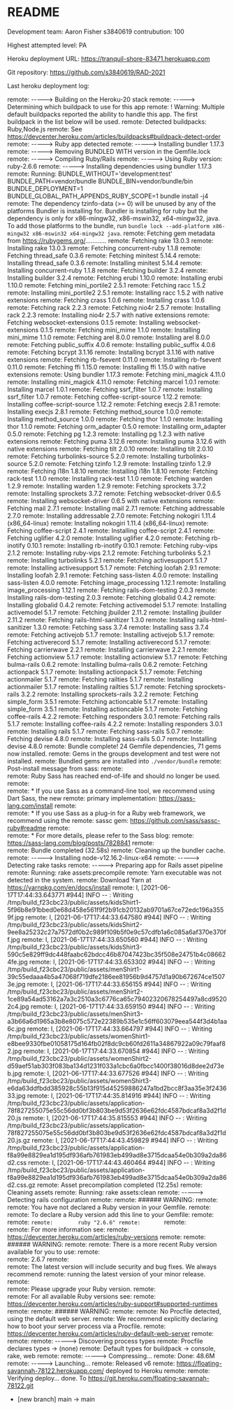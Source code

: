# README

Development team:
Aaron Fisher s3840619 contrubution: 100

Highest attempted level: PA

Heroku deployment URL: https://tranquil-shore-83471.herokuapp.com

Git repository: https://github.com/s3840619/RAD-2021

Last heroku deployment log: 

remote: -----> Building on the Heroku-20 stack
remote: -----> Determining which buildpack to use for this app
remote:  !     Warning: Multiple default buildpacks reported the ability to handle this app. The first buildpack in the list below will be used.
remote:                         Detected buildpacks: Ruby,Node.js
remote:                         See https://devcenter.heroku.com/articles/buildpacks#buildpack-detect-order
remote: -----> Ruby app detected
remote: -----> Installing bundler 1.17.3
remote: -----> Removing BUNDLED WITH version in the Gemfile.lock
remote: -----> Compiling Ruby/Rails
remote: -----> Using Ruby version: ruby-2.6.6
remote: -----> Installing dependencies using bundler 1.17.3
remote:        Running: BUNDLE_WITHOUT='development:test' BUNDLE_PATH=vendor/bundle BUNDLE_BIN=vendor/bundle/bin BUNDLE_DEPLOYMENT=1 BUNDLE_GLOBAL_PATH_APPENDS_RUBY_SCOPE=1 bundle install -j4
remote:        The dependency tzinfo-data (>= 0) will be unused by any of the platforms Bundler is installing for. Bundler is installing for ruby but the dependency is only for x86-mingw32, x86-mswin32, x64-mingw32, java. To add those platforms to the bundle, run `bundle lock --add-platform x86-mingw32 x86-mswin32 x64-mingw32 java`.
remote:        Fetching gem metadata from https://rubygems.org/............
remote:        Fetching rake 13.0.3
remote:        Installing rake 13.0.3
remote:        Fetching concurrent-ruby 1.1.8
remote:        Fetching thread_safe 0.3.6
remote:        Fetching minitest 5.14.4
remote:        Installing thread_safe 0.3.6
remote:        Installing minitest 5.14.4
remote:        Installing concurrent-ruby 1.1.8
remote:        Fetching builder 3.2.4
remote:        Installing builder 3.2.4
remote:        Fetching erubi 1.10.0
remote:        Installing erubi 1.10.0
remote:        Fetching mini_portile2 2.5.1
remote:        Fetching racc 1.5.2
remote:        Installing mini_portile2 2.5.1
remote:        Installing racc 1.5.2 with native extensions
remote:        Fetching crass 1.0.6
remote:        Installing crass 1.0.6
remote:        Fetching rack 2.2.3
remote:        Fetching nio4r 2.5.7
remote:        Installing rack 2.2.3
remote:        Installing nio4r 2.5.7 with native extensions
remote:        Fetching websocket-extensions 0.1.5
remote:        Installing websocket-extensions 0.1.5
remote:        Fetching mini_mime 1.1.0
remote:        Installing mini_mime 1.1.0
remote:        Fetching arel 8.0.0
remote:        Installing arel 8.0.0
remote:        Fetching public_suffix 4.0.6
remote:        Installing public_suffix 4.0.6
remote:        Fetching bcrypt 3.1.16
remote:        Installing bcrypt 3.1.16 with native extensions
remote:        Fetching rb-fsevent 0.11.0
remote:        Installing rb-fsevent 0.11.0
remote:        Fetching ffi 1.15.0
remote:        Installing ffi 1.15.0 with native extensions
remote:        Using bundler 1.17.3
remote:        Fetching mini_magick 4.11.0
remote:        Installing mini_magick 4.11.0
remote:        Fetching marcel 1.0.1
remote:        Installing marcel 1.0.1
remote:        Fetching ssrf_filter 1.0.7
remote:        Installing ssrf_filter 1.0.7
remote:        Fetching coffee-script-source 1.12.2
remote:        Installing coffee-script-source 1.12.2
remote:        Fetching execjs 2.8.1
remote:        Installing execjs 2.8.1
remote:        Fetching method_source 1.0.0
remote:        Installing method_source 1.0.0
remote:        Fetching thor 1.1.0
remote:        Installing thor 1.1.0
remote:        Fetching orm_adapter 0.5.0
remote:        Installing orm_adapter 0.5.0
remote:        Fetching pg 1.2.3
remote:        Installing pg 1.2.3 with native extensions
remote:        Fetching puma 3.12.6
remote:        Installing puma 3.12.6 with native extensions
remote:        Fetching tilt 2.0.10
remote:        Installing tilt 2.0.10
remote:        Fetching turbolinks-source 5.2.0
remote:        Installing turbolinks-source 5.2.0
remote:        Fetching tzinfo 1.2.9
remote:        Installing tzinfo 1.2.9
remote:        Fetching i18n 1.8.10
remote:        Installing i18n 1.8.10
remote:        Fetching rack-test 1.1.0
remote:        Installing rack-test 1.1.0
remote:        Fetching warden 1.2.9
remote:        Installing warden 1.2.9
remote:        Fetching sprockets 3.7.2
remote:        Installing sprockets 3.7.2
remote:        Fetching websocket-driver 0.6.5
remote:        Installing websocket-driver 0.6.5 with native extensions
remote:        Fetching mail 2.7.1
remote:        Installing mail 2.7.1
remote:        Fetching addressable 2.7.0
remote:        Installing addressable 2.7.0
remote:        Fetching nokogiri 1.11.4 (x86_64-linux)
remote:        Installing nokogiri 1.11.4 (x86_64-linux)
remote:        Fetching coffee-script 2.4.1
remote:        Installing coffee-script 2.4.1
remote:        Fetching uglifier 4.2.0
remote:        Installing uglifier 4.2.0
remote:        Fetching rb-inotify 0.10.1
remote:        Installing rb-inotify 0.10.1
remote:        Fetching ruby-vips 2.1.2
remote:        Installing ruby-vips 2.1.2
remote:        Fetching turbolinks 5.2.1
remote:        Installing turbolinks 5.2.1
remote:        Fetching activesupport 5.1.7
remote:        Installing activesupport 5.1.7
remote:        Fetching loofah 2.9.1
remote:        Installing loofah 2.9.1
remote:        Fetching sass-listen 4.0.0
remote:        Installing sass-listen 4.0.0
remote:        Fetching image_processing 1.12.1
remote:        Installing image_processing 1.12.1
remote:        Fetching rails-dom-testing 2.0.3
remote:        Installing rails-dom-testing 2.0.3
remote:        Fetching globalid 0.4.2
remote:        Installing globalid 0.4.2
remote:        Fetching activemodel 5.1.7
remote:        Installing activemodel 5.1.7
remote:        Fetching jbuilder 2.11.2
remote:        Installing jbuilder 2.11.2
remote:        Fetching rails-html-sanitizer 1.3.0
remote:        Installing rails-html-sanitizer 1.3.0
remote:        Fetching sass 3.7.4
remote:        Installing sass 3.7.4
remote:        Fetching activejob 5.1.7
remote:        Installing activejob 5.1.7
remote:        Fetching activerecord 5.1.7
remote:        Installing activerecord 5.1.7
remote:        Fetching carrierwave 2.2.1
remote:        Installing carrierwave 2.2.1
remote:        Fetching actionview 5.1.7
remote:        Installing actionview 5.1.7
remote:        Fetching bulma-rails 0.6.2
remote:        Installing bulma-rails 0.6.2
remote:        Fetching actionpack 5.1.7
remote:        Installing actionpack 5.1.7
remote:        Fetching actionmailer 5.1.7
remote:        Fetching railties 5.1.7
remote:        Installing actionmailer 5.1.7
remote:        Installing railties 5.1.7
remote:        Fetching sprockets-rails 3.2.2
remote:        Installing sprockets-rails 3.2.2
remote:        Fetching simple_form 3.5.1
remote:        Fetching actioncable 5.1.7
remote:        Installing simple_form 3.5.1
remote:        Installing actioncable 5.1.7
remote:        Fetching coffee-rails 4.2.2
remote:        Fetching responders 3.0.1
remote:        Fetching rails 5.1.7
remote:        Installing coffee-rails 4.2.2
remote:        Installing responders 3.0.1
remote:        Installing rails 5.1.7
remote:        Fetching sass-rails 5.0.7
remote:        Fetching devise 4.8.0
remote:        Installing sass-rails 5.0.7
remote:        Installing devise 4.8.0
remote:        Bundle complete! 24 Gemfile dependencies, 71 gems now installed.
remote:        Gems in the groups development and test were not installed.
remote:        Bundled gems are installed into `./vendor/bundle`
remote:        Post-install message from sass:
remote:        
remote:        Ruby Sass has reached end-of-life and should no longer be used.
remote:        
remote:        * If you use Sass as a command-line tool, we recommend using Dart Sass, the new
remote:          primary implementation: https://sass-lang.com/install
remote:        
remote:        * If you use Sass as a plug-in for a Ruby web framework, we recommend using the
remote:          sassc gem: https://github.com/sass/sassc-ruby#readme
remote:        
remote:        * For more details, please refer to the Sass blog:
remote:          https://sass-lang.com/blog/posts/7828841
remote:        
remote:        Bundle completed (32.58s)
remote:        Cleaning up the bundler cache.
remote: -----> Installing node-v12.16.2-linux-x64
remote: -----> Detecting rake tasks
remote: -----> Preparing app for Rails asset pipeline
remote:        Running: rake assets:precompile
remote:        Yarn executable was not detected in the system.
remote:        Download Yarn at https://yarnpkg.com/en/docs/install
remote:        I, [2021-06-17T17:44:33.643771 #944]  INFO -- : Writing /tmp/build_f23cbc23/public/assets/kidsShirt1-5f96b8e91bbed0e68d458e561f9f2b91cb20132ab9701a67ce72edc196a3559f.jpg
remote:        I, [2021-06-17T17:44:33.647580 #944]  INFO -- : Writing /tmp/build_f23cbc23/public/assets/kidsShirt2-9ee8a25232c27a7572df0b2c989f109b5f0e9c57cdfb1a6c085a6af370e370ff.jpg
remote:        I, [2021-06-17T17:44:33.650560 #944]  INFO -- : Writing /tmp/build_f23cbc23/public/assets/kidsShirt3-590c5e829ff9dc448faabc62bdcc46b87047423bc35f508e24751b4c086624fe.jpg
remote:        I, [2021-06-17T17:44:33.653302 #944]  INFO -- : Writing /tmp/build_f23cbc23/public/assets/menShirt1-39c55edaaa4b5a47068f719dfe2186ee81956b9d4757d1a90b672674ce15073e.jpg
remote:        I, [2021-06-17T17:44:33.656155 #944]  INFO -- : Writing /tmp/build_f23cbc23/public/assets/menShirt2-1ce89a54ad53162a7a3c2510a3c6776ca65c79402320678254497a8cd95202c4.jpg
remote:        I, [2021-06-17T17:44:33.659150 #944]  INFO -- : Writing /tmp/build_f23cbc23/public/assets/menShirt3-a3b66a6d1965a3b8e8075c572e22389b535e1c56ff603079eea544f3d4b1aa6c.jpg
remote:        I, [2021-06-17T17:44:33.664797 #944]  INFO -- : Writing /tmp/build_f23cbc23/public/assets/womenShirt1-e8bee9330fbe01058175d164fb02f8dc9cb60fd2611a34867922a09c79faaf82.jpg
remote:        I, [2021-06-17T17:44:33.670854 #944]  INFO -- : Writing /tmp/build_f23cbc23/public/assets/womenShirt2-d59aef51ab303f083ba134d1231f033a1cbc6a0fbcc1400f38016d8dee2d73eb.jpg
remote:        I, [2021-06-17T17:44:33.677526 #944]  INFO -- : Writing /tmp/build_f23cbc23/public/assets/womenShirt3-e6da63ddfbdd385928c55b13f915d45259886247a1bd2bcc8f3aa35e3f243633.jpg
remote:        I, [2021-06-17T17:44:35.814916 #944]  INFO -- : Writing /tmp/build_f23cbc23/public/assets/application-78f827255075e55c56dd0bf3b803be9d53f2636e62fdc4587bdcaf8a3d2f1d20.js
remote:        I, [2021-06-17T17:44:35.815553 #944]  INFO -- : Writing /tmp/build_f23cbc23/public/assets/application-78f827255075e55c56dd0bf3b803be9d53f2636e62fdc4587bdcaf8a3d2f1d20.js.gz
remote:        I, [2021-06-17T17:44:43.459829 #944]  INFO -- : Writing /tmp/build_f23cbc23/public/assets/application-f8a99e8829ea1d195df936afb761983eb499ad8e3715dcaa54e0b309a2da86d2.css
remote:        I, [2021-06-17T17:44:43.460464 #944]  INFO -- : Writing /tmp/build_f23cbc23/public/assets/application-f8a99e8829ea1d195df936afb761983eb499ad8e3715dcaa54e0b309a2da86d2.css.gz
remote:        Asset precompilation completed (12.25s)
remote:        Cleaning assets
remote:        Running: rake assets:clean
remote: -----> Detecting rails configuration
remote: 
remote: ###### WARNING:
remote: 
remote:        You have not declared a Ruby version in your Gemfile.
remote:        
remote:        To declare a Ruby version add this line to your Gemfile:
remote:        
remote:        ```
remote:        ruby "2.6.6"
remote:        ```
remote:        
remote:        For more information see:
remote:          https://devcenter.heroku.com/articles/ruby-versions
remote: 
remote: ###### WARNING:
remote: 
remote:        There is a more recent Ruby version available for you to use:
remote:        
remote:        2.6.7
remote:        
remote:        The latest version will include security and bug fixes. We always recommend
remote:        running the latest version of your minor release.
remote:        
remote:        Please upgrade your Ruby version.
remote:        
remote:        For all available Ruby versions see:
remote:          https://devcenter.heroku.com/articles/ruby-support#supported-runtimes
remote: 
remote: ###### WARNING:
remote: 
remote:        No Procfile detected, using the default web server.
remote:        We recommend explicitly declaring how to boot your server process via a Procfile.
remote:        https://devcenter.heroku.com/articles/ruby-default-web-server
remote: 
remote: 
remote: -----> Discovering process types
remote:        Procfile declares types     -> (none)
remote:        Default types for buildpack -> console, rake, web
remote: 
remote: -----> Compressing...
remote:        Done: 48.6M
remote: -----> Launching...
remote:        Released v6
remote:        https://floating-savannah-78122.herokuapp.com/ deployed to Heroku
remote: 
remote: Verifying deploy... done.
To https://git.heroku.com/floating-savannah-78122.git
 * [new branch]      main -> main

